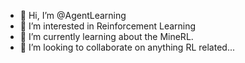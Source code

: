- 👋 Hi, I’m @AgentLearning
- 👀 I’m interested in Reinforcement Learning
- 🌱 I’m currently learning about the MineRL.
- 💞️ I’m looking to collaborate on anything RL related...

<!---
AgentLearning/AgentLearning is a ✨ special ✨ repository because its `README.md` (this file) appears on your GitHub profile.
You can click the Preview link to take a look at your changes.
--->
